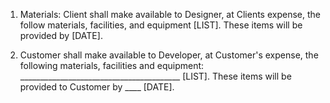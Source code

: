 1. Materials: Client shall make available to Designer, at Clients expense, the follow materials, facilities, and equipment [LIST]. These items will be provided by [DATE].

2. Customer shall make available to Developer, at Customer's expense, the following materials, facilities and equipment: ________________________________________ [LIST]. These items will be provided to Customer by ____ [DATE].